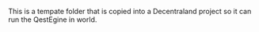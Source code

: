 This is a tempate folder that is copied into a Decentraland project so it can run the QestEgine in world.

